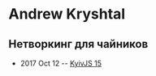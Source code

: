 # Andrew Kryshtal

## Нетворкинг для чайников
- 2017 Oct 12 -- [KyivJS 15](https://www.youtube.com/watch?v=rv-5FtJxNic)    
